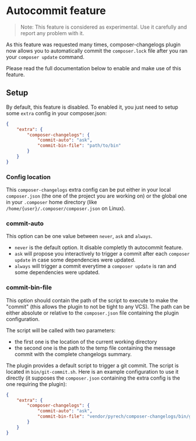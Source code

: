 # Autocommit feature

> Note: This feature is considered as experimental. Use it carefully and
> report any problem with it.

As this feature was requested many times, composer-changelogs plugin now allows
you to automatically commit the `composer.lock` file after you ran your
`composer update` command.

Please read the full documentation below to enable and make use of this feature.

## Setup

By default, this feature is disabled. To enabled it, you just need to setup
some `extra` config in your composer.json:

```json
{
    "extra": {
        "composer-changelogs": {
            "commit-auto": "ask",
            "commit-bin-file": "path/to/bin"
        }
    }
}
```

### Config location

This `composer-changelogs` extra config can be put either in your local
`composer.json` (the one of the project you are working on) or the global
one in your `.composer` home directory (like
`/home/{user}/.composer/composer.json` on Linux).

### commit-auto

This option can be one value between `never`, `ask` and `always`.

- `never` is the default option. It disable completly th autocommit feature.
- `ask` will propose you interactively to trigger a commit after each
`composer update` in case some dependencies were updated.
- `always` will trigger a commit everytime a `composer update` is ran and some
dependencies were updated.

### commit-bin-file

This option should contain the path of the script to execute to make the
"commit" (this allows the plugin to not be tight to any VCS). The path can be
either absolute or relative to the `composer.json` file containing the plugin
configuration.

The script will be called with two parameters:
- the first one is the location of the current working directory
- the second one is the path to the temp file containing the message commit
with the complete changelogs summary.

The plugin provides a default script to trigger a git commit. The script is
located in `bin/git-commit.sh`. Here is an example configuration to use it
directly (it supposes the `composer.json` containing the extra config is the
one requiring the plugin):

```json
{
    "extra": {
        "composer-changelogs": {
            "commit-auto": "ask",
            "commit-bin-file": "vendor/pyrech/composer-changelogs/bin/git-commit.sh"
        }
    }
}
```
